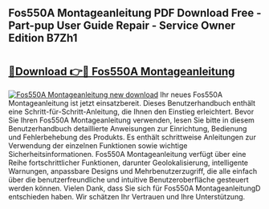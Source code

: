 ## Fos550A Montageanleitung PDF Download Free - Part-pup User Guide Repair - Service Owner Edition B7Zh1

# <h2><a href="http://df6hof1.blite.top/?on=Fos550A+Montageanleitung">🔗Download 👉🔴 Fos550A Montageanleitung</a></h2>

[![Fos550A Montageanleitung new download](https://i.imgur.com/lujVjoI.png)](http://df6hof1.blite.top/?on=Fos550A+Montageanleitung)
Ihr neues Fos550A Montageanleitung ist jetzt einsatzbereit. Dieses Benutzerhandbuch enthält eine Schritt-für-Schritt-Anleitung, die Ihnen den Einstieg erleichtert. Bevor Sie Ihren Fos550A Montageanleitung verwenden, lesen Sie bitte in diesem Benutzerhandbuch detaillierte Anweisungen zur Einrichtung, Bedienung und Fehlerbehebung des Produkts. Es enthält schrittweise Anleitungen zur Verwendung der einzelnen Funktionen sowie wichtige Sicherheitsinformationen. Fos550A Montageanleitung verfügt über eine Reihe fortschrittlicher Funktionen, darunter Geolokalisierung, intelligente Warnungen, anpassbare Designs und Mehrbenutzerzugriff, die alle einfach über die benutzerfreundliche und intuitive Benutzeroberfläche gesteuert werden können. Vielen Dank, dass Sie sich für Fos550A MontageanleitungD entschieden haben. Wir schätzen Ihr Vertrauen und Ihre Unterstützung.
